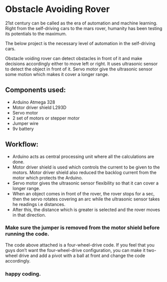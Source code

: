 # Obstacle Avoiding Rover

21st century can be called as the era of automation and machine learning. Right from the self-driving cars to the mars rover, humanity has been testing its potentials to the maximum.

The below project is the necessary level of automation in the self-driving cars.

Obstacle voiding rover can detect obstacles in front of it and make decisions accordingly either to move left or right. It uses ultrasonic sensor to detect the object in front of it. Servo motor give the ultrasonic sensor some motion which makes it cover a longer range.

## Components used:

- Arduino Atmega 328
- Motor driver shield L293D
- Servo motor
- 2 set of motors or stepper motor
- Jumper wire
- 9v battery

## Workflow:

- Arduino acts as central processing unit where all the calculations are done. 
- Motor driver shield is used which controls the current to be given to the motors. Motor driver shield also reduced the backlog current from the motor which protects the Arduino.
- Servo motor gives the ultrasonic sensor flexibility so that it can cover a longer range.
- When an object comes in front of the rover, the rover stops for a sec, then the servo rotates covering an arc while the ultrasonic sensor takes he readings i.e distances.
- After this, the distance which is greater is selected and the rover moves in that direction.

### Make sure the jumper is removed from the motor shield before running the code.


The code above attached is a four-wheel-drive code.
If you feel that you guys don’t want the four-wheel-drive configuration, you can make it two-wheel drive and add a pivot with a ball at front and change the code accordingly.


### happy coding.







